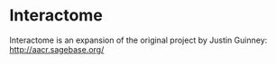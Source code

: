 Interactome
===========

Interactome is an expansion of the original project by Justin Guinney: http://aacr.sagebase.org/


